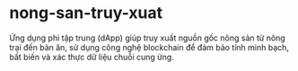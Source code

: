 # nong-san-truy-xuat
Ứng dụng phi tập trung (dApp) giúp truy xuất nguồn gốc nông sản từ nông trại đến bàn ăn, sử dụng công nghệ blockchain để đảm bảo tính minh bạch, bất biến và xác thực dữ liệu chuỗi cung ứng.
